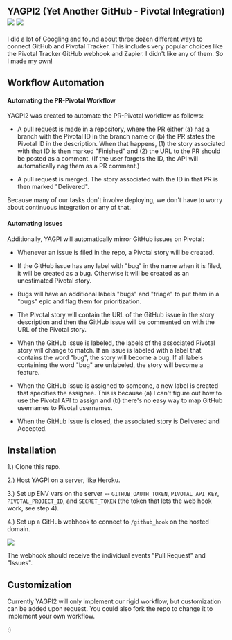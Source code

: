 ## YAGPI2 (Yet Another GitHub - Pivotal Integration) <a href="https://travis-ci.org/peterhurford/yagpi2"><img src="https://img.shields.io/travis/peterhurford/yagpi2.svg"></a> <a href="https://github.com/peterhurford/yagpi2/tags"><img src="https://img.shields.io/github/tag/peterhurford/yagpi2.svg"></a>

I did a lot of Googling and found about three dozen different ways to connect GitHub and Pivotal Tracker. This includes very popular choices like the Pivotal Tracker GitHub webhook and Zapier. I didn't like any of them. So I made my own!


## Workflow Automation

#### Automating the PR-Pivotal Workflow

YAGPI2 was created to automate the PR-Pivotal workflow as follows:

* A pull request is made in a repository, where the PR either (a) has a branch with the Pivotal ID in the branch name or (b) the PR states the Pivotal ID in the description. When that happens, (1) the story associated with that ID is then marked "Finished" and (2) the URL to the PR should be posted as a comment. (If the user forgets the ID, the API will automatically nag them as a PR comment.)

* A pull request is merged. The story associated with the ID in that PR is then marked "Delivered".

Because many of our tasks don't involve deploying, we don't have to worry about continuous integration or any of that.


#### Automating Issues

Additionally, YAGPI will automatically mirror GitHub issues on Pivotal:

* Whenever an issue is filed in the repo, a Pivotal story will be created.
* If the GitHub issue has any label with "bug" in the name when it is filed, it will be created as a bug. Otherwise it will be created as an unestimated Pivotal story.
* Bugs will have an additional labels "bugs" and "triage" to put them in a "bugs" epic and flag them for prioritization.
* The Pivotal story will contain the URL of the GitHub issue in the story description and then the GitHub issue will be commented on with the URL of the Pivotal story.

* When the GitHub issue is labeled, the labels of the associated Pivotal story will change to match. If an issue is labeled with a label that contains the word "bug", the story will become a bug. If all labels containing the word "bug" are unlabeled, the story will become a feature.

* When the GitHub issue is assigned to someone, a new label is created that specifies the assignee. This is because (a) I can't figure out how to use the Pivotal API to assign and (b) there's no easy way to map GitHub usernames to Pivotal usernames.

* When the GitHub issue is closed, the associated story is Delivered and Accepted.


## Installation

1.) Clone this repo.

2.) Host YAGPI on a server, like Heroku.

3.) Set up ENV vars on the server -- `GITHUB_OAUTH_TOKEN`, `PIVOTAL_API_KEY`, `PIVOTAL_PROJECT_ID`, and `SECRET_TOKEN` (the token that lets the web hook work, see step 4).

4.) Set up a GitHub webhook to connect to `/github_hook` on the hosted domain.

![](http://puu.sh/lpqwM/472669578f.png)

The webhook should receive the individual events "Pull Request" and "Issues".


## Customization

Currently YAGPI2 will only implement our rigid workflow, but customization can be added upon request.  You could also fork the repo to change it to implement your own workflow.

:)
